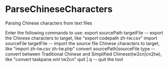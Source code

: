ParseChineseCharacters
======================

Parsing Chinese characters from text files

Enter the following commands to use:
export sourcePath targetFile -- export the Chinese characters to target, like "export codepath zh-tw.csv"
import sourceFile targetFile -- import the source file Chinese characters to target, like "import zh-tw.csv zh-tw.php"
convert sourcePath|sourceFile type -- convert between Traditional Chinese and Simplified Chinese(tw2cn|cn2tw), like "convert taskpane.xml tw2cn"
quit | q -- quit the tool